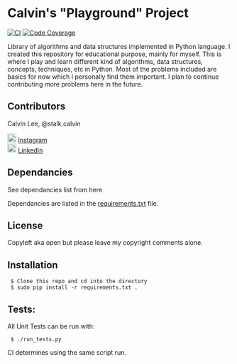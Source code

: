 # Calvin's "Playground" Project 
[![CI](https://api.travis-ci.org/stalk-calvin/Python-Algorithms.svg?branch=master)](https://travis-ci.org/stalk-calvin/Python-Algorithms)
[![Code Coverage](https://codecov.io/gh/stalk-calvin/Python-Algorithms/coverage.svg?branch=master)](https://codecov.io/gh/stalk-calvin/Python-Algorithms)

Library of algorithms and data structures implemented in Python language. I created this repository for educational purpose, mainly for myself. This is where I play and learn different kind of algorithms, data structures, concepts, techniques, etc in Python. Most of the problems included are basics for now which I personally find them important. I plan to continue contributing more problems here in the future.
 
## Contributors

Calvin Lee, @stalk.calvin

<a href="https://www.instagram.com/stalk.calvin/"><img alt="Add me to Instagram" src="http://www.dep.pa.gov/publishingimages/instagram.png" height="20px" width="20px"/></a> <span><a href="https://www.instagram.com/stalk.calvin/">Instagram</a></span>
<br/>
<a href="https://www.linkedin.com/in/stalkme"><img alt="Add me to Linkedin" src="http://aspyra.com/wp-content/uploads/icon-linkedin-20px.png" height="20px" width="20px"/></a> <span><a href="https://www.linkedin.com/in/stalkme">LinkedIn</a></span>

## Dependancies

See dependancies list from here

Dependancies are listed in the [requirements.txt](https://github.com/stalk-calvin/Python-Algorithms/blob/master/requirements.txt) file.

## License

Copyleft aka open but please leave my copyright comments alone.

## Installation

```
 $ Clone this repo and cd into the directory
 $ sudo pip install -r requirements.txt .
```

## Tests:

All Unit Tests can be run with:

```
 $ ./run_tests.py
```

CI determines using the same script run.
